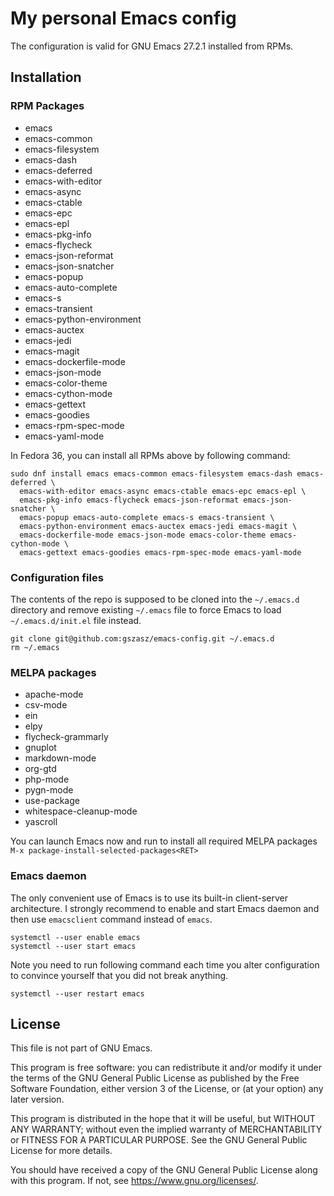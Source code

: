 # My personal Emacs config

The configuration is valid for GNU Emacs 27.2.1 installed from RPMs. 

## Installation

### RPM Packages

* emacs
* emacs-common
* emacs-filesystem
* emacs-dash
* emacs-deferred
* emacs-with-editor
* emacs-async
* emacs-ctable
* emacs-epc
* emacs-epl
* emacs-pkg-info
* emacs-flycheck
* emacs-json-reformat
* emacs-json-snatcher
* emacs-popup
* emacs-auto-complete
* emacs-s
* emacs-transient
* emacs-python-environment
* emacs-auctex
* emacs-jedi
* emacs-magit
* emacs-dockerfile-mode
* emacs-json-mode
* emacs-color-theme
* emacs-cython-mode
* emacs-gettext
* emacs-goodies
* emacs-rpm-spec-mode
* emacs-yaml-mode

In Fedora 36, you can install all RPMs above by following command:

```shell
sudo dnf install emacs emacs-common emacs-filesystem emacs-dash emacs-deferred \
  emacs-with-editor emacs-async emacs-ctable emacs-epc emacs-epl \
  emacs-pkg-info emacs-flycheck emacs-json-reformat emacs-json-snatcher \
  emacs-popup emacs-auto-complete emacs-s emacs-transient \
  emacs-python-environment emacs-auctex emacs-jedi emacs-magit \
  emacs-dockerfile-mode emacs-json-mode emacs-color-theme emacs-cython-mode \
  emacs-gettext emacs-goodies emacs-rpm-spec-mode emacs-yaml-mode
```

### Configuration files

The contents of the repo is supposed to be cloned into the `~/.emacs.d`
directory and remove existing `~/.emacs` file to force Emacs to load
`~/.emacs.d/init.el` file instead.

```shell
git clone git@github.com:gszasz/emacs-config.git ~/.emacs.d
rm ~/.emacs
```

### MELPA packages

* apache-mode
* csv-mode
* ein
* elpy
* flycheck-grammarly
* gnuplot
* markdown-mode
* org-gtd
* php-mode
* pygn-mode
* use-package
* whitespace-cleanup-mode
* yascroll

You can launch Emacs now and run to install all required MELPA packages 
`M-x package-install-selected-packages<RET>`


### Emacs daemon

The only convenient use of Emacs is to use its built-in client-server
architecture.  I strongly recommend to enable and start Emacs daemon and then
use `emacsclient` command instead of `emacs`.

```shell
systemctl --user enable emacs
systemctl --user start emacs
```

Note you need to run following command each time you alter configuration to
convince yourself that you did not break anything.

```shell
systemctl --user restart emacs
```

## License

This file is not part of GNU Emacs.

This program is free software: you can redistribute it and/or modify it under
the terms of the GNU General Public License as published by the Free Software
Foundation, either version 3 of the License, or (at your option) any later
version.

This program is distributed in the hope that it will be useful, but WITHOUT ANY
WARRANTY; without even the implied warranty of MERCHANTABILITY or FITNESS FOR A
PARTICULAR PURPOSE.  See the GNU General Public License for more details.

You should have received a copy of the GNU General Public License along with
this program.  If not, see <https://www.gnu.org/licenses/>.
